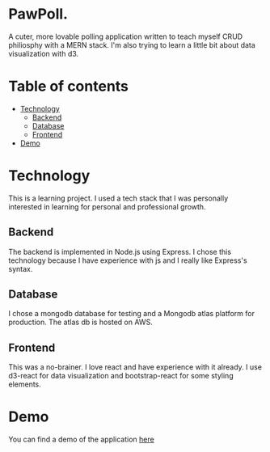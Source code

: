 # PawPoll. 

A cuter, more lovable polling application written to teach myself CRUD philiosphy with a MERN stack. 
I'm also trying to learn a little bit about data visualization with d3. 

# Table of contents

- [Technology](#technology)
  * [Backend](#backend)
  * [Database](#database)
  * [Frontend](#frontend)
- [Demo](#demo)

# Technology
This is a learning project. I used a tech stack that I was personally interested
in learning for personal and professional growth. 

## Backend
The backend is implemented in Node.js using Express. I chose this technology because I have experience 
with js and I really like Express's syntax. 

## Database
I chose a mongodb database for testing and a Mongodb atlas platform for production. 
The atlas db is hosted on AWS. 

## Frontend
This was a no-brainer. I love react and have experience with it already. I use d3-react for data visualization 
and bootstrap-react for some styling elements. 

# Demo
You can find a demo of the application [here](http://paw-poll.herokuapp.com/)